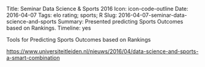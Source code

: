 Title: Seminar Data Science & Sports 2016
Icon: icon-code-outline
Date: 2016-04-07
Tags: elo rating; sports; R
Slug: 2016-04-07-seminar-data-science-and-sports
Summary: Presented predicting Sports Outcomes based on Rankings.
Timeline: yes

Tools for Predicting Sports Outcomes based on Rankings

https://www.universiteitleiden.nl/nieuws/2016/04/data-science-and-sports-a-smart-combination
